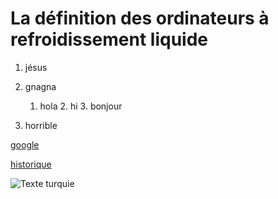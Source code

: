 # La définition des ordinateurs à refroidissement liquide 
1. jésus
2. gnagna
    1. hola
        2. hi
           3. bonjour
       
3. horrible

[google](https://www.google.com)

[historique](historique.md)


![Texte turquie](https://screenshotscdn.firefoxusercontent.com/images/143d5e0d-b66e-47b5-8fd9-6f485182f95f.png)
